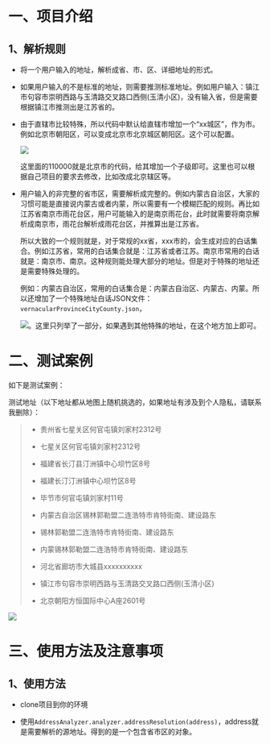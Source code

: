 # 一、项目介绍

## 1、解析规则

- 将一个用户输入的地址，解析成省、市、区、详细地址的形式。

- 如果用户输入的不是标准的地址，则需要推测标准地址。例如用户输入：镇江市句容市崇明西路与玉清路交叉路口西侧(玉清小区)，没有输入省，但是需要根据镇江市推测出是江苏省的。

- 由于直辖市比较特殊，所以代码中默认给直辖市增加一个“xx城区”，作为市。例如北京市朝阳区，可以变成北京市北京城区朝阳区。这个可以配置。
  
  ![](E:\screenshot\2023-06-17-10-57-40-image.png)
  
  这里面的110000就是北京市的代码，给其增加一个子级即可。这里也可以根据自己项目的要求去修改，比如改成北京辖区等。

- 用户输入的非完整的省市区，需要解析成完整的。例如内蒙古自治区，大家的习惯可能是直接说内蒙古或者内蒙，所以需要有一个模糊匹配的规则。再比如江苏省南京市雨花台区，用户可能输入的是南京雨花台，此时就需要将南京解析成南京市，雨花台解析成雨花台区，并推算出是江苏省。
  
  所以大致的一个规则就是，对于常规的xx省，xxx市的，会生成对应的白话集合。例如江苏省，常用的白话集合就是：江苏省或者江苏。南京市常用的白话就是：南京市、南京。这种规则能处理大部分的地址。但是对于特殊的地址还是需要特殊处理的。
  
  例如：内蒙古自治区，常用的白话集合是：内蒙古自治区、内蒙古、内蒙。所以还增加了一个特殊地址白话JSON文件：`vernacularProvinceCityCounty.json`，
  
  ![](E:\screenshot\2023-06-17-11-05-48-image.png)。这里只列举了一部分，如果遇到其他特殊的地址，在这个地方加上即可。

# 二、测试案例

如下是测试案例：

测试地址（以下地址都从地图上随机挑选的，如果地址有涉及到个人隐私，请联系我删除）：

> - 贵州省七星关区何官屯镇刘家村2312号
> 
> - 七星关区何官屯镇刘家村2312号
> 
> - 福建省长汀县汀洲镇中心坝竹区8号
> 
> - 福建长汀汀洲镇中心坝竹区8号
> 
> - 毕节市何官屯镇刘家村11号
> 
> - 内蒙古自治区锡林郭勒盟二连浩特市肯特街南、建设路东
> 
> - 锡林郭勒盟二连浩特市肯特街南、建设路东
> 
> - 内蒙锡林郭勒盟二连浩特市肯特街南、建设路东
> 
> - 河北省廊坊市大城县xxxxxxxxxx
> 
> - 镇江市句容市崇明西路与玉清路交叉路口西侧(玉清小区)
> 
> - 北京朝阳方恒国际中心A座2601号

![](E:\screenshot\2023-06-16-18-00-04-image.png)

# 三、使用方法及注意事项

## 1、使用方法

- clone项目到你的环境

- 使用`AddressAnalyzer.analyzer.addressResolution(address)`，address就是需要解析的源地址。得到的是一个包含省市区的对象。

